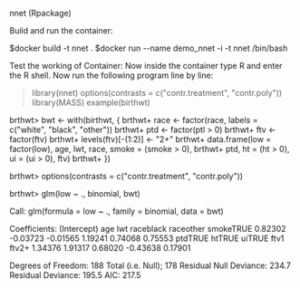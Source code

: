 nnet (Rpackage)

Build and run the container:

$docker build -t nnet .
$docker run --name demo_nnet -i -t nnet /bin/bash

Test the working of Container:
        Now inside the container type R and enter the  R shell.
	Now run the following program line by line:

> library(nnet)
> options(contrasts = c("contr.treatment", "contr.poly"))
> library(MASS)
> example(birthwt)

brthwt> bwt <- with(birthwt, {
brthwt+ race <- factor(race, labels = c("white", "black", "other"))
brthwt+ ptd <- factor(ptl > 0)
brthwt+ ftv <- factor(ftv)
brthwt+ levels(ftv)[-(1:2)] <- "2+"
brthwt+ data.frame(low = factor(low), age, lwt, race, smoke = (smoke > 0),
brthwt+            ptd, ht = (ht > 0), ui = (ui > 0), ftv)
brthwt+ })

brthwt> options(contrasts = c("contr.treatment", "contr.poly"))

brthwt> glm(low ~ ., binomial, bwt)

Call:  glm(formula = low ~ ., family = binomial, data = bwt)

Coefficients:
(Intercept)          age          lwt    raceblack    raceother    smokeTRUE
    0.82302     -0.03723     -0.01565      1.19241      0.74068      0.75553
    ptdTRUE       htTRUE       uiTRUE         ftv1        ftv2+
    1.34376      1.91317      0.68020     -0.43638      0.17901

Degrees of Freedom: 188 Total (i.e. Null);  178 Residual
Null Deviance:      234.7
Residual Deviance: 195.5        AIC: 217.5
